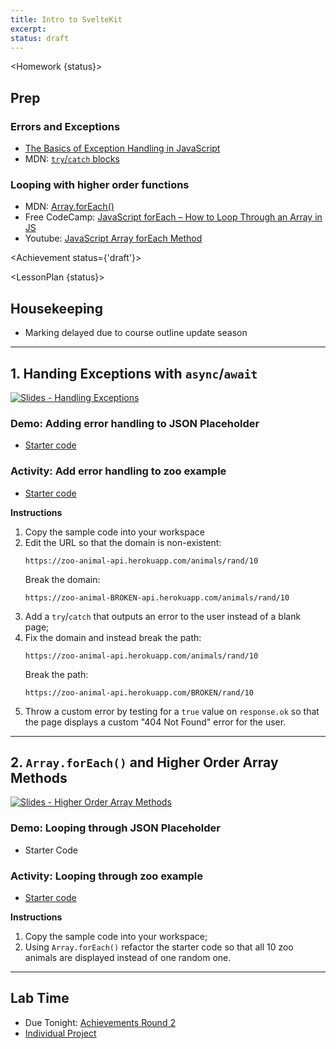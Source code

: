 ```yaml
---
title: Intro to SvelteKit
excerpt: 
status: draft
---
```

<script>
	import Homework from "$lib/components/Homework.svelte";
	import LessonPlan from "$lib/components/LessonPlan.svelte";
	import LabTime from "$lib/components/LabTime.svelte";
	import Achievement from "$lib/components/Achievement.svelte";
</script>

<Homework {status}>

## Prep
### Errors and Exceptions
- [The Basics of Exception Handling in JavaScript](https://www.section.io/engineering-education/exception-handling-in-javascript/)
- MDN: [`try`/`catch` blocks](https://developer.mozilla.org/en-US/docs/Web/JavaScript/Reference/Statements/try...catch)

### Looping with higher order functions
- MDN: [Array.forEach()](https://developer.mozilla.org/en-US/docs/Web/JavaScript/Reference/Global_Objects/Array/forEach)
- Free CodeCamp: [JavaScript forEach – How to Loop Through an Array in JS](https://www.freecodecamp.org/news/javascript-foreach-how-to-loop-through-an-array-in-js/)
- Youtube: [JavaScript Array forEach Method](https://www.youtube.com/watch?v=159EAISAxwg)

</Homework>

<Achievement status={'draft'}>

</Achievement>

<LessonPlan {status}>

## Housekeeping
- Marking delayed due to course outline update season

---

## 1. Handing Exceptions with `async`/`await`
[![Slides - Handling Exceptions](/images/slides/js-exceptions.png)](https://sait-wbdv.github.io/slides/w23/cpnt-262/js-exceptions.html)

### Demo: Adding error handling to JSON Placeholder
- [Starter code](https://github.com/sait-wbdv/dailies-f22/tree/main/2022-10-31-exceptions-foreach/01-starter-json-placeholder)

### Activity: Add error handling to zoo example
- [Starter code](https://github.com/sait-wbdv/dailies-f22/tree/main/2022-10-31-exceptions-foreach/02-starter-zoo-animals)

**Instructions**
1. Copy the sample code into your workspace
2. Edit the URL so that the domain is non-existent:
    ```
    https://zoo-animal-api.herokuapp.com/animals/rand/10
    ```
    Break the domain:
    ```
    https://zoo-animal-BROKEN-api.herokuapp.com/animals/rand/10
    ```
3. Add a `try`/`catch` that outputs an error to the user instead of a blank page;
4. Fix the domain and instead break the path:
    ```
    https://zoo-animal-api.herokuapp.com/animals/rand/10
    ```
    Break the path:
    ```
    https://zoo-animal-api.herokuapp.com/BROKEN/rand/10
    ```
5. Throw a custom error by testing for a `true` value on `response.ok` so that the page displays a custom "404 Not Found" error for the user.

---

## 2. `Array.forEach()` and Higher Order Array Methods
[![Slides - Higher Order Array Methods](/images/slides/js-higher-order-array-methods.png)](https://sait-wbdv.github.io/slides/w23/cpnt-262/js-higher-order-array-methods.html)

### Demo: Looping through JSON Placeholder
- Starter Code

### Activity: Looping through zoo example
- [Starter code](https://github.com/sait-wbdv/dailies-f22/tree/main/2022-10-31-exceptions-foreach/02-starter-zoo-animals)

**Instructions**
1. Copy the sample code into your workspace;
2. Using `Array.forEach()` refactor the starter code so that all 10 zoo animals are displayed instead of one random one.

---

## Lab Time
- Due Tonight: [Achievements Round 2](/courses/cpnt-262/assessments/achievements-2)
- [Individual Project](/courses/cpnt-262/assessments/individual-project)

</LessonPlan>